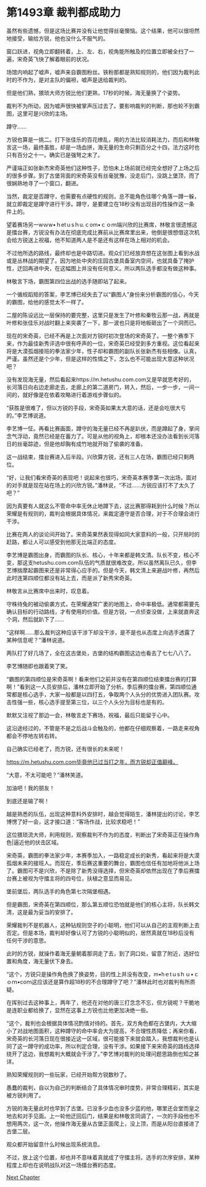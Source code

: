 # 第1493章 裁判都成助力

虽然有些遗憾，但是这场比赛并没有让他觉得丝毫懊恼。这个结果，他可以很坦然地接受，输给方锐，他也没什么不服气的。

窗口跃进，视角立即翻转着，上、左、右，视角能所触及的位置立即被全扫了一遍，宋奇英飞快了解着眼前的状况。

场馆内响起了嘘声，嘘声来自霸图粉丝。铁粉那都是熟知规则的，他们因为裁判此时的不作为，是对主队的偏袒，嘘声是送给裁判的。

但是他们熟，猥琐大师方锐比他们更熟，17秒的时候，海无量换了个姿势。

裁判不为所动，因为嘘声很快被掌声压过去了。要影响裁判的判断，那也轮不到霸图，这里可是兴欣的主场。

蹲守……

方锐也算是一挑二。打下张佳乐的百花缭乱，用的方法比较消耗法力，而后和林敬言这一场，最终虽胜，却是一场血拼，海无量的生命只剩百分之十四，法力这时也只有百分之十一。确实已是强弩之末了。

严谨端正如张新杰宋奇英他们这种性子，恐怕未上场前就已经完全想好了上场之后的很多步骤。到了古堡背面的宋奇英没有丝毫犹豫，没走后门，没跳上堡顶，而了很娴熟地寻了一个窗口，翻进。

当然，裁定是否蹲守，也需要有点硬性的规则，总不能角色往哪个角落一蹲一躲，就立即裁定是蹲守进行干涉。蹲守，是要建立在18秒没有出现目的性操作这一条件上的。

望着赛场另一wｗw•ｈetｕsｈu.ｃom•ｃｏｍ端兴欣的比赛席，林敬言很遗憾这是擂台赛，方锐没有办法在彻底完成比赛前从比赛席里出来，他倒是很想借这次机会给方锐送上祝福，他不知道两人是不是还有这样在场上相对的机会。

不过他所选的路线，最终却也是中路切进。观众们已经放弃想在这张图上看到水战或是丛林战的期望了。因为地处中央的庄园古堡具备室内空间，也就具备了掩护性，迂回再进中央，在这幅图上并没有任何意义。所以两队选手都没有做这种事。

林敬言下场，霸图第四位出战的选手随即站了起来。

一个循规蹈矩的答案，李艺博已经失去了以“霸图人”身份来分析霸图的信心，今天的霸图，给他的感觉太不一样了。

二屋的陈设远比一层保持的要完整，这里只是发生了叶修和秦牧云那一战，再就是叶修和张佳乐对战时翻上来突袭了一下，那一波也只是将地板砸出了一个洞而已。

现在的宋奇英，已经不再是上次面对方锐时初次登场的宋奇英了。一整个赛季下来，作为最佳新秀评选中很有呼声的一位，宋奇英已经受到多方重视。这位看起来将是大漠孤烟接班的拳法家少年，性子却和霸图的副队长张新杰有些相像。认真，严谨。虽然还是个少年，但是这样的性情之下，怎么也不可能出现大意这种状况吧？

没有发现海无量，然后看起来https://m.hetushu.com.com又是早就思考好的，长河落日向右边走廊走去，走廊上的第二道房门，转入，然后，一步一步，一间一间的，就好像是在依着攻略进行着游戏步骤似的。

“获胜是很难了，但以方锐的手段，宋奇英如果太大意的话，还是会吃很大亏的。”李艺博说道。

李艺博一怔。再看比赛画面，蹲守的海无量已经不再是趴伏，而是蹲起了身，掌间念气浮动，竟然已经是在蓄力了。可是从他的视角上，却根本还没办法看到长河落日的丝毫踪迹，但是他却胸有成竹地就开始了偷袭的准备。

这一战结束，擂台赛进入后半段。兴欣算方锐，还有三人在场，霸图已经只剩两位。

“好，让我们看宋奇英的表现吧！说起来也很巧，宋奇英本赛季第一次出场，面对的对手就是现在站在场上的兴欣方锐。”潘林说，“不过……方锐应该打不了太久了吧？”

因为真要有人就这么不管命中率无休止地蹲下去，这比赛那得耗到什么时候？所以荣耀是有规则的，裁判会根据具体情况，来裁定遵守是否合理，对于不合理会进行干涉。

比赛在两人的谈论间开始了。宋奇英果然表现得如同大家意料的一般，只开局时的赶路，都让人可以感受到他那无比端正的态度。

李艺博是霸图出身，而霸图的队长、核心，十年来都是韩文清。队长不变，核心不变，那这支hetushu.com.com队伍的气质就很难改变。所以虽然离队已久，但李艺博揣摩起霸图来还是非常得心应手的。但是今天，韩文清上来避战叶修，再然后此时连第四顺位都没有站上去，而是派了新秀宋奇英。

林敬言从比赛席中出来时，叹息着。

守株待兔的被动偷袭方式，在荣耀通常广袤的地图上，命中率极低。通常都需要先确认目标的行动路线，才有使用的价值。但是方锐，一点侦查没做，上来就直奔这个洞，然后就趴下了……

“这样啊……那么裁判这种应该干涉下却没干涉，是不是也从态度上向选手透露了某种信息呢？”潘林说道。

两队打了好几场了，全在这古堡处，古堡的结构霸图这边也看去了七七八八了。

李艺博随即也跟着笑了笑。

“霸图的第四顺位是宋奇英啊！看来他们之前并没有在第四顺位结束擂台赛的打算啊！”看到这一人员安排后，潘林立即开始了分析。季后赛的擂台赛，第四顺位通常都是核心选手，大家一般都是以四打五，争取两个人头分的优势进入团队赛。攻击性强一些，核心选手提至第三位，以三个人头分为目标也是有的。

默默又注视了那边一会，林敬言走下赛场，祝福，最后只能留于心中。

这沿途经过的，不管是不是之后战斗会触及的，他都在仔细观察着，一路走来视角都会不停地左转右转。

自己确实已经老了，而方锐，还有很长的未来呢！

https://m.hetushu.com.com毕竟他已过当打之年，而方锐却正值巅峰。

“大意，不太可能吧？”潘林笑道。

加油吧！我的朋友！

到底还是输了啊！

越是熟悉的队伍，出现这种意料外安排时，越会觉得陌生，潘林提出的讨论，李艺博愣了好一会，这才接口道：“客场作战，比较求稳吧！”

这位猥琐流大师，利用规则，观察裁判不作为的态度，判断出了宋奇英正在操作角色|逼近他的伏击区域。

宋奇英，霸图的拳法家少年，本赛季加入，一路稳定成长的新秀，看起来将是大漠孤烟未来的接班人。而现在，季后赛这重要的舞台，霸图也信任有加地将他派上场了。霸图可不是兴欣，不是除了新秀没得选择，但宋奇英却依然出现在了季后赛擂台赛上被视为守擂主将的四号位，扶植之意显而易见。

堡前堡后，两队选手的角色第七次隔堡相遇。

但是霸图，宋奇英在第四顺位，那么第五顺位恐怕就是他们的核心主将，队长韩文清，这是最为妥当的安排了。

荣耀裁判不是机器人，这种钻规则空子的小聪明，他们可以从自己的主观判断上去否定。但是本场，裁判却好像认可了方锐的小聪明似的，居然真就在18秒后没有任何干涉的意思。

此时的方锐，就操作着海无量朝着那洞走了去，到了洞口处，留意了附近，选好位置和角度，海无量伏下身去。

“这个，方锐只是操作角色换了换姿势，目的性上并没有改变，m•hｅtｕsｈｕ•ｃｏｍ•coｍ这应该还是算作超18秒的不合理蹲守了吧？”潘林此时也对裁判有所质疑。

在挥别过去这种事上，两年了，他还在对他的唐三打念念不忘，但方锐呢？干脆地是连职业都给换了，显然在这事上方锐也比他更加决绝一些。

“这个，裁判也会根据具体情况酌情对待的。首先，双方角色都在古堡内，大大缩小了对战地图面积，这种蹲守的命中率会大为提高，不合理性质降低；再来你看，宋奇英的长河落日现在很接近这一区域，很可能接下来就会踏入，我想裁判也是认同了这一蹲守的成功率，所以判定合理，没有干涉。如果接下来宋奇英的路线选择绕开了这边，我想裁判大概就会干涉了。”李艺博对裁判的处理问题思路倒也知之甚详。

熟知荣耀规则的一些玩家，已经开始帮方锐数秒了。

愚蠢的裁判，自以为自己的判断结合了具体情况审时度势，非常合理精彩，其实是被方锐利用了。

方锐的海无量此时也早到了古堡。已没多少血也没多少蓝的他，哪里还会堂而皇之地去和对手见面。上一轮他迂回后门，结果是和林敬言同调了，一次的手段他也不想用两次，这一次，他操作海无量从古堡正面爬上，没上顶，而是从阳台直接进了古堡二层。

观众都开始留意什么时候出现系统消息。

不过，放上这个位置，却也并不意味着真就成了守擂主将。选手的次序安排，某种程度上却也在说明战队对这一场擂台赛的态度。



[Next Chapter](%E7%AC%AC1494%E7%AB%A0%20%E5%A5%BD%E6%B1%89%E5%87%BA%E5%B0%91%E5%B9%B4.md)